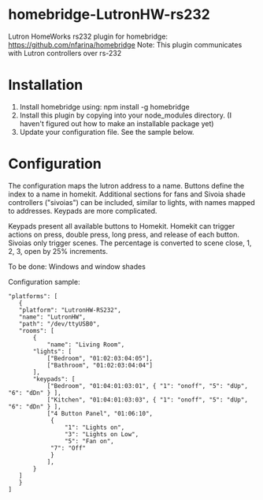 # homebridge-LutronHW-rs232
Lutron HomeWorks rs232 plugin for homebridge: https://github.com/nfarina/homebridge
Note: This plugin communicates with Lutron controllers over rs-232 

# Installation

1. Install homebridge using: npm install -g homebridge
2. Install this plugin by copying into your node_modules directory.
   (I haven't figured out how to make an installable package yet)
3. Update your configuration file. See the sample below.

# Configuration

The configuration maps the lutron address to a name. Buttons define the index to a name in homekit. Additional sections for fans and Sivoia shade controllers ("sivoias") can be included, similar to lights, with names mapped to addresses. Keypads are more complicated.

Keypads present all available buttons to Homekit. Homekit can trigger actions on press, double press, long press, and release of each button. Sivoias only trigger scenes. The percentage is converted to scene close, 1, 2, 3, open by 25% increments.

To be done: Windows and window shades

Configuration sample:

 ```
"platforms": [
    {
	"platform": "LutronHW-RS232",
	"name": "LutronHW",
	"path": "/dev/ttyUSB0",
	"rooms": [
	    {
	        "name": "Living Room",
		"lights": [
		    ["Bedroom", "01:02:03:04:05"],
		    ["Bathroom", "01:02:03:04:04"]
		],
		"keypads": [
		    ["Bedroom", "01:04:01:03:01", { "1": "onoff", "5": "dUp", "6": "dDn" } ],
		    ["Kitchen", "01:04:01:03:03", { "1": "onoff", "5": "dUp", "6": "dDn" } ],
		    ["4 Button Panel", "01:06:10",
		     {
		         "1": "Lights on",
		         "3": "Lights on Low",
	 	         "5": "Fan on",
			 "7": "Off"
	 	     }
		    ],
	    }
	]
    }
]
```

